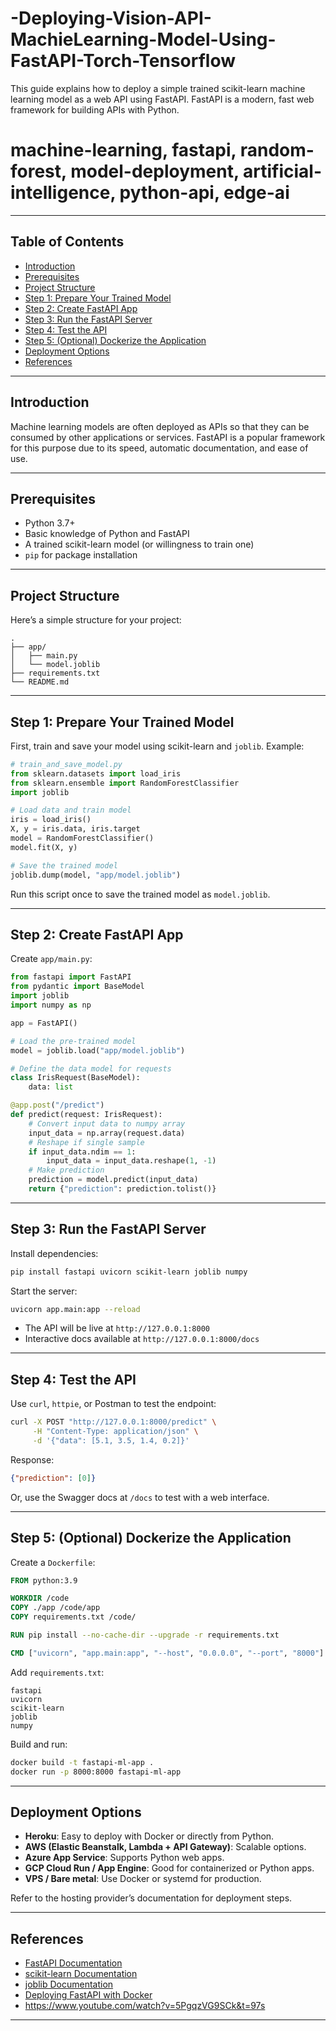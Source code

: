 # -Deploying-Vision-API-MachieLearning-Model-Using-FastAPI-Torch-Tensorflow

This guide explains how to deploy a simple trained scikit-learn machine learning model as a web API using FastAPI. FastAPI is a modern, fast web framework for building APIs with Python.

# machine-learning, fastapi, random-forest, model-deployment, artificial-intelligence, python-api, edge-ai


---

## Table of Contents

- [Introduction](#introduction)
- [Prerequisites](#prerequisites)
- [Project Structure](#project-structure)
- [Step 1: Prepare Your Trained Model](#step-1-prepare-your-trained-model)
- [Step 2: Create FastAPI App](#step-2-create-fastapi-app)
- [Step 3: Run the FastAPI Server](#step-3-run-the-fastapi-server)
- [Step 4: Test the API](#step-4-test-the-api)
- [Step 5: (Optional) Dockerize the Application](#step-5-optional-dockerize-the-application)
- [Deployment Options](#deployment-options)
- [References](#references)

---

## Introduction

Machine learning models are often deployed as APIs so that they can be consumed by other applications or services. FastAPI is a popular framework for this purpose due to its speed, automatic documentation, and ease of use.

---

## Prerequisites

- Python 3.7+
- Basic knowledge of Python and FastAPI
- A trained scikit-learn model (or willingness to train one)
- `pip` for package installation

---

## Project Structure

Here’s a simple structure for your project:

```
.
├── app/
│   ├── main.py
│   └── model.joblib
├── requirements.txt
└── README.md
```

---

## Step 1: Prepare Your Trained Model

First, train and save your model using scikit-learn and `joblib`. Example:

```python
# train_and_save_model.py
from sklearn.datasets import load_iris
from sklearn.ensemble import RandomForestClassifier
import joblib

# Load data and train model
iris = load_iris()
X, y = iris.data, iris.target
model = RandomForestClassifier()
model.fit(X, y)

# Save the trained model
joblib.dump(model, "app/model.joblib")
```

Run this script once to save the trained model as `model.joblib`.

---

## Step 2: Create FastAPI App

Create `app/main.py`:

```python
from fastapi import FastAPI
from pydantic import BaseModel
import joblib
import numpy as np

app = FastAPI()

# Load the pre-trained model
model = joblib.load("app/model.joblib")

# Define the data model for requests
class IrisRequest(BaseModel):
    data: list

@app.post("/predict")
def predict(request: IrisRequest):
    # Convert input data to numpy array
    input_data = np.array(request.data)
    # Reshape if single sample
    if input_data.ndim == 1:
        input_data = input_data.reshape(1, -1)
    # Make prediction
    prediction = model.predict(input_data)
    return {"prediction": prediction.tolist()}
```

---

## Step 3: Run the FastAPI Server

Install dependencies:

```bash
pip install fastapi uvicorn scikit-learn joblib numpy
```

Start the server:

```bash
uvicorn app.main:app --reload
```

- The API will be live at `http://127.0.0.1:8000`
- Interactive docs available at `http://127.0.0.1:8000/docs`

---

## Step 4: Test the API

Use `curl`, `httpie`, or Postman to test the endpoint:

```bash
curl -X POST "http://127.0.0.1:8000/predict" \
     -H "Content-Type: application/json" \
     -d '{"data": [5.1, 3.5, 1.4, 0.2]}'
```

Response:

```json
{"prediction": [0]}
```

Or, use the Swagger docs at `/docs` to test with a web interface.

---

## Step 5: (Optional) Dockerize the Application

Create a `Dockerfile`:

```dockerfile
FROM python:3.9

WORKDIR /code
COPY ./app /code/app
COPY requirements.txt /code/

RUN pip install --no-cache-dir --upgrade -r requirements.txt

CMD ["uvicorn", "app.main:app", "--host", "0.0.0.0", "--port", "8000"]
```

Add `requirements.txt`:

```
fastapi
uvicorn
scikit-learn
joblib
numpy
```

Build and run:

```bash
docker build -t fastapi-ml-app .
docker run -p 8000:8000 fastapi-ml-app
```

---

## Deployment Options

- **Heroku**: Easy to deploy with Docker or directly from Python.
- **AWS (Elastic Beanstalk, Lambda + API Gateway)**: Scalable options.
- **Azure App Service**: Supports Python web apps.
- **GCP Cloud Run / App Engine**: Good for containerized or Python apps.
- **VPS / Bare metal**: Use Docker or systemd for production.

Refer to the hosting provider’s documentation for deployment steps.

---

## References

- [FastAPI Documentation](https://fastapi.tiangolo.com/)
- [scikit-learn Documentation](https://scikit-learn.org/)
- [joblib Documentation](https://joblib.readthedocs.io/)
- [Deploying FastAPI with Docker](https://fastapi.tiangolo.com/deployment/docker/)
- https://www.youtube.com/watch?v=5PgqzVG9SCk&t=97s

---
